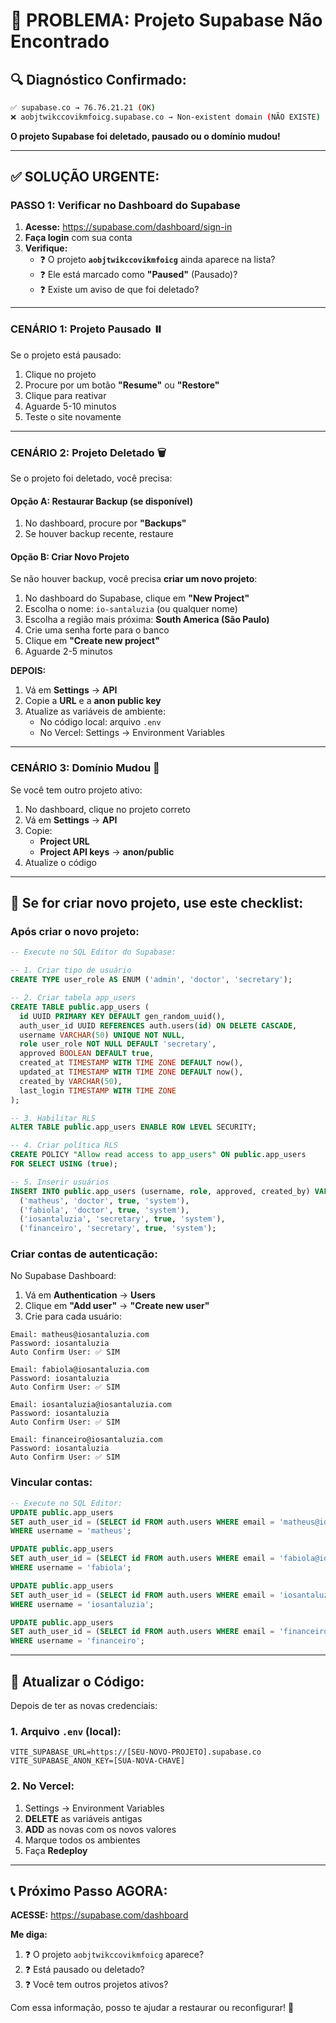 # 🚨 PROBLEMA: Projeto Supabase Não Encontrado

## 🔍 **Diagnóstico Confirmado:**

```bash
✅ supabase.co → 76.76.21.21 (OK)
❌ aobjtwikccovikmfoicg.supabase.co → Non-existent domain (NÃO EXISTE)
```

**O projeto Supabase foi deletado, pausado ou o domínio mudou!**

---

## ✅ **SOLUÇÃO URGENTE:**

### **PASSO 1: Verificar no Dashboard do Supabase**

1. **Acesse:** https://supabase.com/dashboard/sign-in
2. **Faça login** com sua conta
3. **Verifique:**
   - ❓ O projeto **`aobjtwikccovikmfoicg`** ainda aparece na lista?
   - ❓ Ele está marcado como **"Paused"** (Pausado)?
   - ❓ Existe um aviso de que foi deletado?

---

### **CENÁRIO 1: Projeto Pausado** ⏸️

Se o projeto está pausado:

1. Clique no projeto
2. Procure por um botão **"Resume"** ou **"Restore"**
3. Clique para reativar
4. Aguarde 5-10 minutos
5. Teste o site novamente

---

### **CENÁRIO 2: Projeto Deletado** 🗑️

Se o projeto foi deletado, você precisa:

#### **Opção A: Restaurar Backup (se disponível)**
1. No dashboard, procure por **"Backups"**
2. Se houver backup recente, restaure

#### **Opção B: Criar Novo Projeto**

Se não houver backup, você precisa **criar um novo projeto**:

1. No dashboard do Supabase, clique em **"New Project"**
2. Escolha o nome: `io-santaluzia` (ou qualquer nome)
3. Escolha a região mais próxima: **South America (São Paulo)**
4. Crie uma senha forte para o banco
5. Clique em **"Create new project"**
6. Aguarde 2-5 minutos

**DEPOIS:**

1. Vá em **Settings** → **API**
2. Copie a **URL** e a **anon public key**
3. Atualize as variáveis de ambiente:
   - No código local: arquivo `.env`
   - No Vercel: Settings → Environment Variables

---

### **CENÁRIO 3: Domínio Mudou** 🔄

Se você tem outro projeto ativo:

1. No dashboard, clique no projeto correto
2. Vá em **Settings** → **API**
3. Copie:
   - **Project URL**
   - **Project API keys** → **anon/public**
4. Atualize o código

---

## 📝 **Se for criar novo projeto, use este checklist:**

### **Após criar o novo projeto:**

```sql
-- Execute no SQL Editor do Supabase:

-- 1. Criar tipo de usuário
CREATE TYPE user_role AS ENUM ('admin', 'doctor', 'secretary');

-- 2. Criar tabela app_users
CREATE TABLE public.app_users (
  id UUID PRIMARY KEY DEFAULT gen_random_uuid(),
  auth_user_id UUID REFERENCES auth.users(id) ON DELETE CASCADE,
  username VARCHAR(50) UNIQUE NOT NULL,
  role user_role NOT NULL DEFAULT 'secretary',
  approved BOOLEAN DEFAULT true,
  created_at TIMESTAMP WITH TIME ZONE DEFAULT now(),
  updated_at TIMESTAMP WITH TIME ZONE DEFAULT now(),
  created_by VARCHAR(50),
  last_login TIMESTAMP WITH TIME ZONE
);

-- 3. Habilitar RLS
ALTER TABLE public.app_users ENABLE ROW LEVEL SECURITY;

-- 4. Criar política RLS
CREATE POLICY "Allow read access to app_users" ON public.app_users
FOR SELECT USING (true);

-- 5. Inserir usuários
INSERT INTO public.app_users (username, role, approved, created_by) VALUES
  ('matheus', 'doctor', true, 'system'),
  ('fabiola', 'doctor', true, 'system'),
  ('iosantaluzia', 'secretary', true, 'system'),
  ('financeiro', 'secretary', true, 'system');
```

### **Criar contas de autenticação:**

No Supabase Dashboard:
1. Vá em **Authentication** → **Users**
2. Clique em **"Add user"** → **"Create new user"**
3. Crie para cada usuário:

```
Email: matheus@iosantaluzia.com
Password: iosantaluzia
Auto Confirm User: ✅ SIM
```

```
Email: fabiola@iosantaluzia.com
Password: iosantaluzia
Auto Confirm User: ✅ SIM
```

```
Email: iosantaluzia@iosantaluzia.com
Password: iosantaluzia
Auto Confirm User: ✅ SIM
```

```
Email: financeiro@iosantaluzia.com
Password: iosantaluzia
Auto Confirm User: ✅ SIM
```

### **Vincular contas:**

```sql
-- Execute no SQL Editor:
UPDATE public.app_users 
SET auth_user_id = (SELECT id FROM auth.users WHERE email = 'matheus@iosantaluzia.com')
WHERE username = 'matheus';

UPDATE public.app_users 
SET auth_user_id = (SELECT id FROM auth.users WHERE email = 'fabiola@iosantaluzia.com')
WHERE username = 'fabiola';

UPDATE public.app_users 
SET auth_user_id = (SELECT id FROM auth.users WHERE email = 'iosantaluzia@iosantaluzia.com')
WHERE username = 'iosantaluzia';

UPDATE public.app_users 
SET auth_user_id = (SELECT id FROM auth.users WHERE email = 'financeiro@iosantaluzia.com')
WHERE username = 'financeiro';
```

---

## 🔧 **Atualizar o Código:**

Depois de ter as novas credenciais:

### **1. Arquivo `.env` (local):**
```env
VITE_SUPABASE_URL=https://[SEU-NOVO-PROJETO].supabase.co
VITE_SUPABASE_ANON_KEY=[SUA-NOVA-CHAVE]
```

### **2. No Vercel:**
1. Settings → Environment Variables
2. **DELETE** as variáveis antigas
3. **ADD** as novas com os novos valores
4. Marque todos os ambientes
5. Faça **Redeploy**

---

## 📞 **Próximo Passo AGORA:**

**ACESSE:** https://supabase.com/dashboard

**Me diga:**
1. ❓ O projeto `aobjtwikccovikmfoicg` aparece?
2. ❓ Está pausado ou deletado?
3. ❓ Você tem outros projetos ativos?

Com essa informação, posso te ajudar a restaurar ou reconfigurar! 🚀

